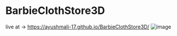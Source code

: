 # BarbieClothStore3D
live at -> https://ayushmali-17.github.io/BarbieClothStore3D/
![image](https://github.com/user-attachments/assets/cca9ffcb-c63b-403a-a8db-5d9f992f027a)
